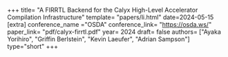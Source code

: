 +++
title= "A FIRRTL Backend for the Calyx High-Level Accelerator Compilation Infrastructure"
template= "papers/li.html"
date=2024-05-15
[extra]
conference_name ="OSDA"
conference_link= "https://osda.ws/"
paper_link= "pdf/calyx-firrtl.pdf"
year= 2024
draft= false
authors= ["Ayaka Yorihiro", "Griffin Berlstein", "Kevin Laeufer", "Adrian Sampson"]
type="short"
+++
